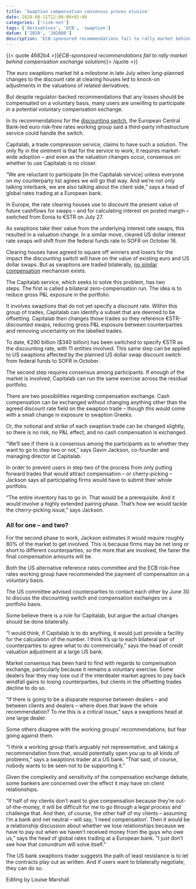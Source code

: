 ```yaml
---
title: 'Swaption compensation consensus proves elusive'
date: 2020-08-11T12:00:00+02:00
categories: ['risk-net']
tags: ['derivatives', 'ECB', 'swaption']
datum: ['2020', '202008']
description: 'ECB-sponsored recommendations fail to rally market behind compensation exchange solution'
---
```


{{< quote 4682b4 >}}_ECB-sponsored recommendations fail to rally market behind compensation exchange solution_{{< /quote >}}

The euro swaptions market hit a milestone in late July when long-planned changes to the discount rate at clearing houses led to knock-on adjustments in the valuations of related derivatives.

But despite regulator-backed recommendations that any losses should be compensated on a voluntary basis, many users are unwilling to participate in a potential voluntary compensation exchange.

In its recommendations for the [discounting switch](https://www.risk.net/derivatives/7527801/clearing-houses-postpone-euro-discounting-switch-to-july), the European Central Bank-led euro risk-free rates working group said a third-party infrastructure service could handle the switch.

Capitalab, a trade compression service, claims to have such a solution. The only fly in the ointment is that for the service to work, it requires market-wide adoption – and even as the valuation changes occur, consensus on whether to use Capitalab is no closer.

“We are reluctant to participate [in the Capitalab service] unless everyone on my counterparty list agrees we will go that way. And we’re not only talking interbank, we are also talking about the client side,” says a head of global rates trading at a European bank.

In Europe, the rate clearing houses use to discount the present value of future cashflows for swaps – and for calculating interest on posted margin – switched from Eonia to €STR on July 27.

As swaptions take their value from the underlying interest rate swaps, this resulted in a valuation change. In a similar move, cleared US dollar interest rate swaps will shift from the federal funds rate to SOFR on October 16.

Clearing houses have agreed to square off winners and losers for the impact the discounting switch will have on the value of existing euro and US dollar swaps. But as swaptions are traded bilaterally, [no similar compensation](https://www.risk.net/derivatives/7547201/swaptions-compensation-method-divides-market) mechanism exists.

The Capitalab service, which seeks to solve this problem, has two steps. The first is called a bilateral zero-compensation run. The idea is to reduce gross P&L exposure in the portfolio.

It involves swaptions that do not yet specify a discount rate. Within this group of trades, Capitalab can identify a subset that are deemed to be offsetting. Capitalab then changes those trades so they reference €STR-discounted swaps, reducing gross P&L exposure between counterparties and removing uncertainty on the labelled trades.

To date, €290 billion ($340 billion) has been switched to specify €STR as the discounting rate, with 11 entities involved. This same step can be applied to US swaptions affected by the planned US dollar swap discount switch from federal funds to SOFR in October.

The second step requires consensus among participants. If enough of the market is involved, Capitalab can run the same exercise across the residual portfolio.

There are two possibilities regarding compensation exchange. Cash compensation can be exchanged without changing anything other than the agreed discount rate field on the swaption trade – though this would come with a small change in exposure to swaption Greeks.

Or, the notional and strike of each swaption trade can be changed slightly, so there is no risk, no P&L effect, and no cash compensation is exchanged.

“We’ll see if there is a consensus among the participants as to whether they want to go to step two or not,” says Gavin Jackson, co-founder and managing director at Capitalab.

In order to prevent users in step two of the process from only putting forward trades that would attract compensation – or cherry-picking – Jackson says all participating firms would have to submit their whole portfolio.

“The entire inventory has to go in. That would be a prerequisite. And it would involve a highly extended pairing phase. That’s how we would tackle the cherry-picking issue,” says Jackson.

### All for one – and two?

For the second phase to work, Jackson estimates it would require roughly 80% of the market to get involved. This is because firms may be net long or short to different counterparties, so the more that are involved, the fairer the final compensation amounts will be.

Both the US alternative reference rates committee and the ECB risk-free rates working group have recommended the payment of compensation on a voluntary basis.

The US committee advised counterparties to contact each other by June 30 to discuss the discounting switch and compensation exchanges on a portfolio basis.

Some believe there is a role for Capitalab, but argue the actual changes should be done bilaterally.

“I would think, if Capitalab is to do anything, it would just provide a facility for the calculation of the number. I think it’s up to each bilateral pair of counterparties to agree what to do commercially,” says the head of credit valuation adjustment at a large US bank.

Market consensus has been hard to find with regards to compensation exchange, particularly because it remains a voluntary exercise. Some dealers fear they may lose out if the interdealer market agrees to pay back windfall gains to losing counterparties, but clients in the offsetting trades decline to do so.

“If there is going to be a disparate response between dealers – and between clients and dealers – where does that leave the whole recommendation? To me this is a critical issue,” says a swaptions head at one large dealer.

Some others disagree with the working groups’ recommendations, but fear going against them.

“I think a working group that’s arguably not representative, and taking a recommendation from that, would potentially open you up to all kinds of problems,” says a swaptions trader at a US bank. “That said, of course, nobody wants to be seen not to be supporting it.”

Given the complexity and sensitivity of the compensation exchange debate, some bankers are concerned over the effect it may have on client relationships.

“If half of my clients don’t want to give compensation because they’re out-of-the-money, it will be difficult for me to go through a legal process and challenge that. And then, of course, the other half of my clients – assuming I’m a bank and net neutral – will say, ‘I need compensation’. Then it would be a relationship discussion about whether we lose relationships because we have to pay out when we haven’t received money from the guys who owe us,” says the head of global rates trading at a European bank. “I just don’t see how that conundrum will solve itself.”

The US bank swaptions trader suggests the path of least resistance is to let the contracts play out as written. And if users want to bilaterally negotiate, they can do so.

Editing by Louise Marshall

